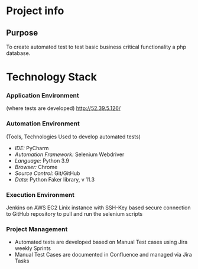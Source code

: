 # Project info

## Purpose
To create automated test to test basic business critical functionality a php database. 

# Technology Stack

### Application Environment
(where tests are developed)
http://52.39.5.126/


### Automation Environment
(Tools, Technologies Used to develop automated tests)

- *IDE:* PyCharm
- *Automation Framework:* Selenium Webdriver
- *Language:* Python 3.9
- *Browser:* Chrome
- *Source Control:* Git/GitHub
- *Data:* Python Faker library, v 11.3

### Execution Environment
Jenkins on AWS EC2 Linix instance with SSH-Key based secure connection to GitHub repository to pull and run the selenium scripts


### Project Management
- Automated tests are developed based on Manual Test cases using Jira weekly Sprints
- Manual Test Cases are documented in Confluence and managed via Jira Tasks